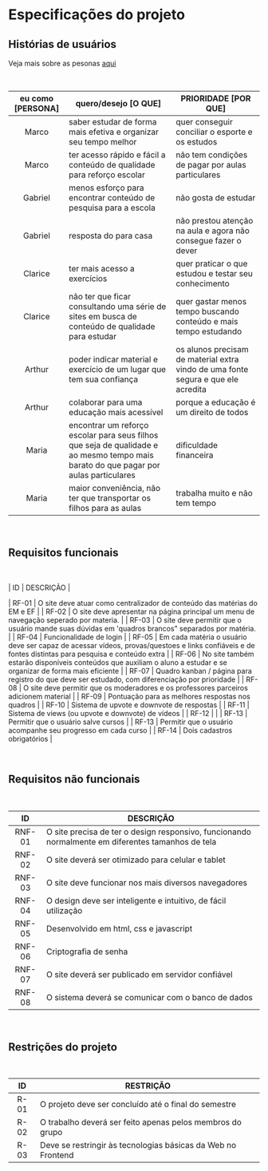 # Especificações do projeto

## Histórias de usuários

Veja mais sobre as pesonas [aqui](https://github.com/ICEI-PUC-Minas-PPLCC-TI/tiaw-ppl-cc-m-20212-aulas-particulares-01/blob/master/Documentacao/00-Design_Thinking/2.1-Empatia_Personas.md)

<br>

| eu como [PERSONA] |                                                          quero/desejo [O QUE]                                                         |                                PRIORIDADE [POR QUE]                               |
|:-----------------:|---------------------------------------------------------------------------------------------------------------------------------------|-----------------------------------------------------------------------------------|
| Marco             | saber estudar de forma mais efetiva e organizar seu tempo melhor                                                                      | quer conseguir conciliar o esporte e os estudos                                   |
| Marco             | ter acesso rápido e fácil a conteúdo  de qualidade para reforço escolar                                                               | não tem condições de pagar por aulas particulares                                 |
| Gabriel           | menos esforço para encontrar conteúdo de pesquisa para a escola                                                                       | não gosta de estudar                                                              |
| Gabriel           | resposta do para casa                                                                                                                 | não prestou atenção na aula e  agora não consegue fazer o dever                   |
| Clarice           | ter mais acesso a exercícios                                                                                                          | quer praticar o que estudou e testar seu conhecimento                             |
| Clarice           | não ter que ficar consultando uma série de sites em busca de  conteúdo de qualidade para estudar                                      | quer gastar menos tempo buscando  conteúdo e mais tempo estudando                 |
| Arthur            | poder indicar material e exercício de um lugar que tem sua  confiança                                                                 | os alunos precisam de material extra vindo de uma fonte segura e que ele acredita |
| Arthur            | colaborar para uma educação mais acessível                                                                                            | porque a educação é um direito de todos                                           |
| Maria             | encontrar um reforço escolar para seus filhos que seja de qualidade e  ao mesmo tempo mais barato do que pagar por aulas particulares | dificuldade financeira                                                            |
| Maria             | maior conveniência, não ter que transportar os filhos para as aulas                                                                   | trabalha muito e não tem tempo                                                    |


<br>

## Requisitos funcionais

<br>

|   ID  |                                                                   DESCRIÇÃO                                                                                    | 

| RF-01 | O site deve atuar como centralizador de conteúdo das matérias do EM e EF                                                                                       | 
| RF-02 | O site deve apresentar na página principal um menu de navegação seperado por materia.                                                                          | 
| RF-03 | O site deve permitir que o usuário mande suas dúvidas em 'quadros brancos" separados por matéria.                                                              | 
| RF-04 | Funcionalidade de login                                                                                                                                        | 
| RF-05 | Em cada matéria o usuário deve ser capaz de acessar vídeos, provas/questoes e links confiáveis e de fontes distintas para pesquisa e conteúdo extra            | 
| RF-06 | No site também estarão disponíveis conteúdos que auxiliam o aluno a estudar e se organizar de forma mais eficiente                                             | 
| RF-07 | Quadro kanban / página para registro do que deve ser estudado, com diferenciação por prioridade                                                                | 
| RF-08 | O site deve permitir que os moderadores e os professores parceiros adicionem material                                                                          | 
| RF-09 | Pontuação para as melhores respostas nos quadros                                                                                                               | 
| RF-10 | Sistema de upvote e downvote de respostas                                                                                                                      | 
| RF-11 | Sistema de views (ou upvote e downvote) de vídeos                                                                                                              | 
| RF-12 |                                                                                                                                                                |
| RF-13 | Permitir que o usuário salve cursos                                                                                                                            | 
| RF-13 | Permitir que o usuário acompanhe seu progresso em cada curso                                                                                                   | 
| RF-14 | Dois cadastros obrigatórios                                                                                                                                    | 




<br>

## Requisitos não funcionais

<br>

|   ID   |                                             DESCRIÇÃO                                             | 
|:------:|---------------------------------------------------------------------------------------------------|
| RNF-01 | O site precisa de ter o design responsivo, funcionando normalmente em diferentes tamanhos de tela |
| RNF-02 | O site deverá ser otimizado para celular e tablet                                                 |
| RNF-03 | O site deve funcionar nos mais diversos navegadores                                               |
| RNF-04 | O design deve ser inteligente e intuitivo, de fácil utilização                                    |
| RNF-05 | Desenvolvido em html, css e javascript                                                            |
| RNF-06 | Criptografia de senha                                                                             |
| RNF-07 | O site deverá ser publicado em servidor confiável                                                 |
| RNF-08 | O sistema deverá se comunicar com o banco de dados                                                |

<br>

## Restrições do projeto

<br>

| ID   | RESTRIÇÃO                                                    |
|:----:|--------------------------------------------------------------|
| R-01 | O projeto deve ser concluído até o final do semestre         |
| R-02 | O trabalho deverá ser feito apenas pelos membros do grupo    |
| R-03 | Deve se restringir às tecnologias básicas da Web no Frontend |
